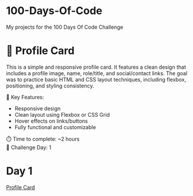 # 100-Days-Of-Code
My projects for the 100 Days Of Code Challenge

# 👤 Profile Card
This is a simple and responsive profile card. It features a clean design that includes a profile image, name, role/title, and social/contact links. The goal was to practice basic HTML and CSS layout techniques, including flexbox, positioning, and styling consistency.

🔑 Key Features:

- Responsive design
- Clean layout using Flexbox or CSS Grid
- Hover effects on links/buttons
- Fully functional and customizable

⏱️ Time to complete: ~2 hours  
📅 Challenge Day: 1

# Day 1

[Profile Card](/1_Profile%20Card/README.md)